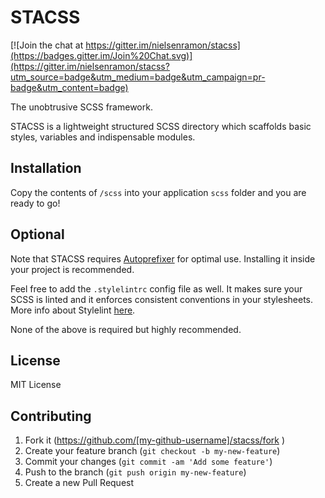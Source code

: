 # STACSS

[![Join the chat at https://gitter.im/nielsenramon/stacss](https://badges.gitter.im/Join%20Chat.svg)](https://gitter.im/nielsenramon/stacss?utm_source=badge&utm_medium=badge&utm_campaign=pr-badge&utm_content=badge)

The unobtrusive SCSS framework.

STACSS is a lightweight structured SCSS directory which scaffolds basic styles, variables and indispensable modules.

## Installation

Copy the contents of `/scss` into your application `scss` folder and you are ready to go!

## Optional

Note that STACSS requires [Autoprefixer](https://github.com/postcss/autoprefixer) for optimal use. Installing it inside your project is recommended.

Feel free to add the `.stylelintrc` config file as well. It makes sure your SCSS is linted and it enforces consistent conventions in your stylesheets. More info about Stylelint [here](https://github.com/stylelint/stylelint).

None of the above is required but highly recommended.

## License

MIT License

## Contributing

1. Fork it (https://github.com/[my-github-username]/stacss/fork )
2. Create your feature branch (`git checkout -b my-new-feature`)
3. Commit your changes (`git commit -am 'Add some feature'`)
4. Push to the branch (`git push origin my-new-feature`)
5. Create a new Pull Request
